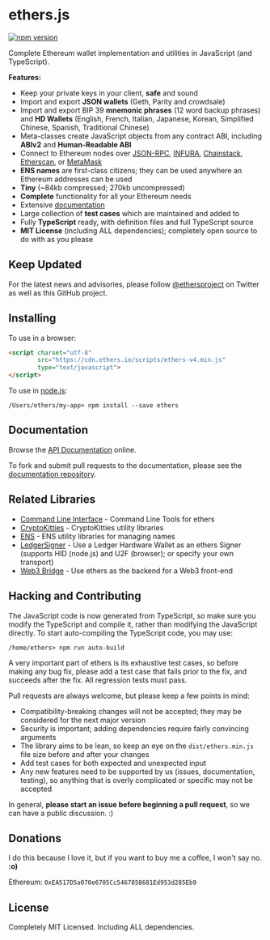 ethers.js
=========

[![npm version](https://badge.fury.io/js/ethers.svg)](https://badge.fury.io/js/ethers)

Complete Ethereum wallet implementation and utilities in JavaScript (and TypeScript).

**Features:**

- Keep your private keys in your client, **safe** and sound
- Import and export **JSON wallets** (Geth, Parity and crowdsale)
- Import and export BIP 39 **mnemonic phrases** (12 word backup phrases) and **HD Wallets** (English, French, Italian, Japanese, Korean, Simplified Chinese, Spanish, Traditional Chinese)
- Meta-classes create JavaScript objects from any contract ABI, including **ABIv2** and **Human-Readable ABI**
- Connect to Ethereum nodes over [JSON-RPC](https://github.com/ethereum/wiki/wiki/JSON-RPC), [INFURA](https://infura.io), [Chainstack](https://console.chainstack.com), [Etherscan](https://etherscan.io), or [MetaMask](https://metamask.io)
- **ENS names** are first-class citizens; they can be used anywhere an Ethereum addresses can be used
- **Tiny** (~84kb compressed; 270kb uncompressed)
- **Complete** functionality for all your Ethereum needs
- Extensive [documentation](https://docs.ethers.io/ethers.js/html/)
- Large collection of **test cases** which are maintained and added to
- Fully **TypeScript** ready, with definition files and full TypeScript source
- **MIT License** (including ALL dependencies); completely open source to do with as you please


Keep Updated
------------

For the latest news and advisories, please follow [@ethersproject](https://twitter.com/ethersproject) on Twitter as well as this GitHub project.


Installing
----------

To use in a browser:

```html
<script charset="utf-8"
        src="https://cdn.ethers.io/scripts/ethers-v4.min.js"
        type="text/javascript">
</script>
```

To use in [node.js](https://nodejs.org/):

```
/Users/ethers/my-app> npm install --save ethers
```


Documentation
-------------

Browse the [API Documentation](https://docs.ethers.io/ethers.js/html/) online.

To fork and submit pull requests to the documentation, please see the
[documentation repository](https://github.com/ethers-io/documentation).


Related Libraries
---------------

- [Command Line Interface](https://github.com/ethers-io/ethers-cli) - Command Line Tools for ethers
- [CryptoKitties](https://github.com/ricmoo/ethers-meow) - CryptoKitties utility libraries
- [ENS](https://github.com/ethers-io/ethers-ens) - ENS utility libraries for managing names
- [LedgerSigner](https://github.com/ethers-io/ethers-ledger) - Use a Ledger Hardware Wallet as an ethers Signer (supports HID (node.js) and U2F (browser); or specify your own transport)
- [Web3 Bridge](https://github.com/ethers-io/ethers-web3-bridge) - Use ethers as the backend for a Web3 front-end


Hacking and Contributing
------------------------

The JavaScript code is now generated from TypeScript, so make sure you modify the
TypeScript and compile it, rather than modifying the JavaScript directly. To start
auto-compiling the TypeScript code, you may use:

```
/home/ethers> npm run auto-build
```

A very important part of ethers is its exhaustive test cases, so before making any
bug fix, please add a test case that fails prior to the fix, and succeeds after the
fix. All regression tests must pass.

Pull requests are always welcome, but please keep a few points in mind:

- Compatibility-breaking changes will not be accepted; they may be considered for the next major version
- Security is important; adding dependencies require fairly convincing arguments
- The library aims to be lean, so keep an eye on the `dist/ethers.min.js` file size before and after your changes
- Add test cases for both expected and unexpected input
- Any new features need to be supported by us (issues, documentation, testing), so anything that is overly complicated or specific may not be accepted

In general, **please start an issue before beginning a pull request**, so we can have a public discussion. :)


Donations
---------

I do this because I love it, but if you want to buy me a coffee, I won't say no. **:o)**

Ethereum: `0xEA517D5a070e6705Cc5467858681Ed953d285Eb9`


License
-------

Completely MIT Licensed. Including ALL dependencies.

